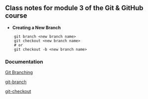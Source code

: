 ## Class notes for module 3 of the Git & GitHub course

- **Creating a New Branch**

````
    git branch <new branch name>
    git checkout <new branch name>
    # or
    git checkout -b <new branch name>
````

### Documentation

[Git Branching](https://git-scm.com/book/en/v2/Git-Branching-Branches-in-a-Nutshell)

[git-branch](https://git-scm.com/docs/git-branch)

[git-checkout](https://git-scm.com/docs/git-checkout)